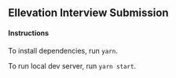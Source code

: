 ## Ellevation Interview Submission

#### Instructions

To install dependencies, run `yarn`.

To run local dev server, run `yarn start`.
